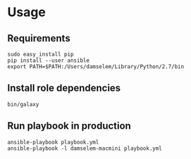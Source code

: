 # Usage

## Requirements

```
sudo easy_install pip
pip install --user ansible
export PATH=$PATH:/Users/damselem/Library/Python/2.7/bin
```

## Install role dependencies

```
bin/galaxy
```

## Run playbook in production

```
ansible-playbook playbook.yml
ansible-playbook -l damselem-macmini playbook.yml
```
